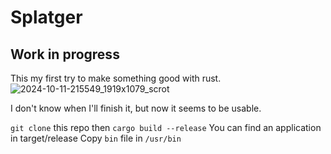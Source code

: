 # Splatger
## Work in progress

This my first try to make something good with rust.
![2024-10-11-215549_1919x1079_scrot](https://github.com/user-attachments/assets/d31add28-ef8b-4f00-b584-13fdae803a27)

I don't know when I'll finish it, but now it seems to be usable.

`git clone` this repo then 
`cargo build --release`
You can find an application in target/release
Copy `bin` file in `/usr/bin`
